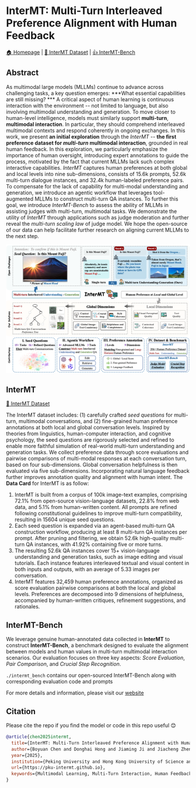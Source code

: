 


# InterMT: Multi-Turn Interleaved Preference Alignment with Human Feedback

[🏠 Homepage](https://pku-intermt.github.io/) | [🤗 InterMT Dataset](https://huggingface.co/datasets/PKU-Alignment/InterMT) | [👍 InterMT-Bench](https://github.com/cby-pku/INTERMT)


## Abstract
As multimodal large models (MLLMs) continue to advance across challenging tasks, a key question emerges: ***What essential capabilities are still missing? ***
A critical aspect of human learning is continuous interaction with the environment -- not limited to language, but also involving multimodal understanding and generation.
To move closer to human-level intelligence, models must similarly support **multi-turn**, **multimodal interaction**. In particular, they should comprehend interleaved multimodal contexts and respond coherently in ongoing exchanges.
In this work, we present **an initial exploration** through the *InterMT* -- **the first preference dataset for *multi-turn* multimodal interaction**, grounded in real human feedback. In this exploration, we particularly emphasize the importance of human oversight, introducing expert annotations to guide the process, motivated by the fact that current MLLMs lack such complex interactive capabilities. *InterMT* captures human preferences at both global and local levels into nine sub-dimensions, consists of 15.6k prompts, 52.6k multi-turn dialogue instances, and 32.4k human-labeled preference pairs. 
To compensate for the lack of capability for multi-modal understanding and generation, we introduce an agentic workflow that leverages tool-augmented MLLMs to construct multi-turn QA instances.
To further this goal, we introduce *InterMT-Bench* to assess the ability of
MLLMs in assisting judges with multi-turn, multimodal tasks.
We demonstrate the utility of *InterMT* through applications such as judge moderation and further reveal the *multi-turn scaling law* of judge model.
We hope the open-source of our data can help facilitate further research on aligning current MLLMs to the next step.


![InterMT](./overall.png)

## InterMT
[🤗 InterMT Dataset](https://huggingface.co/datasets/PKU-Alignment/InterMT) 

The InterMT dataset includes: (1) carefully crafted *seed questions* for multi-turn, multimodal conversations, and (2) fine-grained human preference annotations at both local and global conversation levels. Inspired by theories from linguistics, human-computer interaction, and cognitive psychology, the seed questions are rigorously selected and refined to enable more faithful simulation of real-world multi-turn understanding and generation tasks.
We collect preference data through score evaluations and pairwise comparisons of multi-modal responses at each conversation turn, based on four sub-dimensions. Global conversation helpfulness is then evaluated via five sub-dimensions. Incorporating natural language feedback further improves annotation quality and alignment with human intent.
The **Data Card** for InterMT is as follow:
1. InterMT is built from a corpus of 100k image-text examples, comprising 72.1% from open-source vision-language datasets, 22.8% from web data, and 5.1% from human-written content. All prompts are refined following constitutional guidelines to improve multi-turn compatibility, resulting in 15604 unique seed questions.
2. Each seed question is expanded via an agent-based multi-turn QA construction workflow, producing at least 8 multi-turn QA instances per prompt. After pruning and filtering, we obtain 52.6k high-quality multi-turn QA instances, with 41.92% containing five or more turns.
3. The resulting 52.6k QA instances cover 15+ vision-language understanding and generation tasks, such as image editing and visual tutorials. Each instance features interleaved textual and visual content in both inputs and outputs, with an average of 5.33 images per conversation.
4. InterMT features 32,459 human preference annotations, organized as score evaluation pairwise comparisons at both the local and global levels. Preferences are decomposed into 9 dimensions of helpfulness, accompanied by human-written critiques, refinement suggestions, and rationales.



## InterMT-Bench
We leverage genuine human-annotated data collected in **InterMT** to construct **InterMT-Bench**, a benchmark designed to evaluate the alignment between models and human values in multi-turn multimodal interaction scenarios. Our evaluation focuses on three key aspects: *Score Evaluation*, *Pair Comparison*, and *Crucial Step Recognition*.

`./intermt_bench` contains our open-sourced InterMT-Bench along with corresponding evaluation code and prompts



For more details and information, please visit our [website](https://pku-intermt.github.io)

## Citation

Please cite the repo if you find the model or code in this repo useful 😊

```bibtex
@article{chen2025intermt,
  title={InterMT: Multi-Turn Interleaved Preference Alignment with Human Feedback},
  author={Boyuan Chen and Donghai Hong and Jiaming Ji and Jiacheng Zheng and Bowen Dong and Jiayi Zhou and Kaile Wang and Josef Dai and Xuyao Wang and Wenqi Chen and Qirui Zheng and Wenxin Li and Sirui Han and Yike Guo and Yaodong Yang},
  year={2025},
  institution={Peking University and Hong Kong University of Science and Technology},
  url={https://pku-intermt.github.io},
  keywords={Multimodal Learning, Multi-Turn Interaction, Human Feedback, Preference Alignment}
}
```